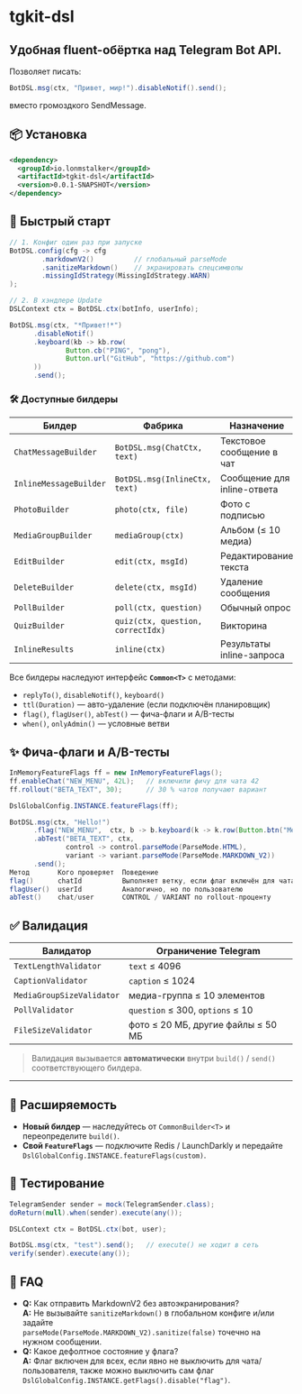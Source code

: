 # tgkit-dsl

## Удобная fluent-обёртка над **Telegram Bot API**.  
Позволяет писать:

```java
BotDSL.msg(ctx, "Привет, мир!").disableNotif().send();
```
вместо громоздкого SendMessage.

## 📦 Установка
```xml
<dependency>
  <groupId>io.lonmstalker</groupId>
  <artifactId>tgkit-dsl</artifactId>
  <version>0.0.1-SNAPSHOT</version>
</dependency>
```

## 🚀 Быстрый старт
```java
// 1. Конфиг один раз при запуске
BotDSL.config(cfg -> cfg
        .markdownV2()          // глобальный parseMode
        .sanitizeMarkdown()    // экранировать спецсимволы
        .missingIdStrategy(MissingIdStrategy.WARN)
);

// 2. В хэндлере Update
DSLContext ctx = BotDSL.ctx(botInfo, userInfo);

BotDSL.msg(ctx, "*Привет!*")
      .disableNotif()
      .keyboard(kb -> kb.row(
              Button.cb("PING", "pong"),
              Button.url("GitHub", "https://github.com")
      ))
      .send();
```

### 🛠️ Доступные билдеры
| **Билдер**            | **Фабрика**                        | **Назначение**                       |
|-----------------------|------------------------------------|--------------------------------------|
| `ChatMessageBuilder`  | `BotDSL.msg(ChatCtx, text)`        | Текстовое сообщение в чат            |
| `InlineMessageBuilder`| `BotDSL.msg(InlineCtx, text)`      | Сообщение для inline-ответа          |
| `PhotoBuilder`        | `photo(ctx, file)`                 | Фото с подписью                      |
| `MediaGroupBuilder`   | `mediaGroup(ctx)`                  | Альбом (≤ 10 медиа)                  |
| `EditBuilder`         | `edit(ctx, msgId)`                 | Редактирование текста                |
| `DeleteBuilder`       | `delete(ctx, msgId)`               | Удаление сообщения                   |
| `PollBuilder`         | `poll(ctx, question)`              | Обычный опрос                        |
| `QuizBuilder`         | `quiz(ctx, question, correctIdx)`  | Викторина                            |
| `InlineResults`       | `inline(ctx)`                      | Результаты inline-запроса            |

Все билдеры наследуют интерфейс **`Common<T>`** с методами:

* `replyTo()`, `disableNotif()`, `keyboard()`
* `ttl(Duration)` — авто-удаление (если подключён планировщик)
* `flag()`, `flagUser()`, `abTest()` — фича-флаги и A/B-тесты
* `when()`, `onlyAdmin()` — условные ветви

## ✨ Фича-флаги и A/B-тесты
```java
InMemoryFeatureFlags ff = new InMemoryFeatureFlags();
ff.enableChat("NEW_MENU", 42L);   // включили фичу для чата 42
ff.rollout("BETA_TEXT", 30);      // 30 % чатов получают вариант

DslGlobalConfig.INSTANCE.featureFlags(ff);

BotDSL.msg(ctx, "Hello!")
      .flag("NEW_MENU",  ctx, b -> b.keyboard(k -> k.row(Button.btn("Menu"))))
      .abTest("BETA_TEXT", ctx,
              control -> control.parseMode(ParseMode.HTML),
              variant -> variant.parseMode(ParseMode.MARKDOWN_V2))
      .send();
Метод	    Кого проверяет	Поведение
flag()	    chatId	        Выполняет ветку, если флаг включён для чата
flagUser()	userId	        Аналогично, но по пользователю
abTest()	chat/user	    CONTROL / VARIANT по rollout-проценту
```

## ✅ Валидация
| **Валидатор**              | **Ограничение Telegram**                       |
|----------------------------|-----------------------------------------------|
| `TextLengthValidator`      | `text` ≤ 4096                                 |
| `CaptionValidator`         | `caption` ≤ 1024                              |
| `MediaGroupSizeValidator`  | медиа-группа ≤ 10 элементов                   |
| `PollValidator`            | `question` ≤ 300, `options` ≤ 10              |
| `FileSizeValidator`        | фото ≤ 20 МБ, другие файлы ≤ 50 МБ            |

> Валидация вызывается **автоматически** внутри `build()` / `send()` соответствующего билдера.

---

## 🔌 Расширяемость
* **Новый билдер** — наследуйтесь от `CommonBuilder<T>` и переопределите `build()`.
* **Свой `FeatureFlags`** — подключите Redis / LaunchDarkly и передайте  
  `DslGlobalConfig.INSTANCE.featureFlags(custom)`.

## 🧪 Тестирование

```java
TelegramSender sender = mock(TelegramSender.class);
doReturn(null).when(sender).execute(any());

DSLContext ctx = BotDSL.ctx(bot, user);

BotDSL.msg(ctx, "test").send();   // execute() не ходит в сеть
verify(sender).execute(any());
```

## 🙋 FAQ

* **Q:** Как отправить MarkdownV2 без автоэкранирования?  
  **A:** Не вызывайте `sanitizeMarkdown()` в глобальном конфиге и/или задайте  
  `parseMode(ParseMode.MARKDOWN_V2).sanitize(false)` точечно на нужном сообщении.
* **Q:** Какое дефолтное состояние у флага?  
  **A:** Флаг включен для всех, если явно не выключить для чата/пользователя,
  также можно выключить сам флаг `DslGlobalConfig.INSTANCE.getFlags().disable("flag")`.